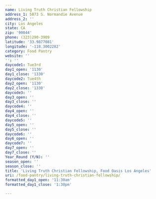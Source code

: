 ```yaml
---
name: Living Truth Christian Fellowship
address_1: 5873 S. Normandie Avenue
address_2: ''
city: Los Angeles
state: CA
zip: '90044'
phone: (323)290-3909
latitude: '33.9877081'
longitude: '-118.3002282'
category: Food Pantry
website: ''
'': ''
daycode1: Tue3rd
day1_open: '1130'
day1_close: '1330'
daycode2: Tue4th
day2_open: '1130'
day2_close: '1330'
daycode3: ''
day3_open: ''
day3_close: ''
daycode4: ''
day4_open: ''
day4_close: ''
daycode5: ''
day5_open: ''
day5_close: ''
daycode6: ''
day6_open: ''
daycode7: ''
day7_open: ''
day7_close: ''
Year_Round (Y/N): ''
season_open: ''
season_close: ''
title: 'Living Truth Christian Fellowship, Food Oasis Los Angeles'
uri: /food-pantry/living-truth-christian-fellowship/
formatted_day1_open: '11:30am'
formatted_day1_close: '1:30pm'

---
```

